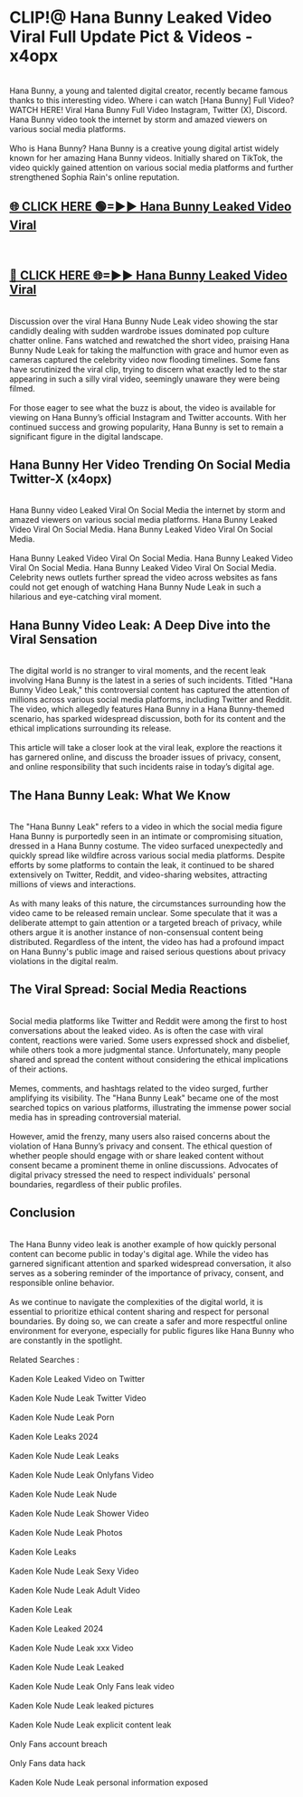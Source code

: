 # CLIP!@ Hana Bunny Leaked Video Viral Full Update Pict & Videos - x4opx
<br>
Hana Bunny, a young and talented digital creator, recently became famous thanks to this interesting video. Where i can watch [Hana Bunny] Full Video? WATCH HERE! Viral Hana Bunny Full Video Instagram, Twitter (X), Discord. Hana Bunny video took the internet by storm and amazed viewers on various social media platforms.
<br><br>
Who is Hana Bunny? Hana Bunny is a creative young digital artist widely known for her amazing Hana Bunny videos. Initially shared on TikTok, the video quickly gained attention on various social media platforms and further strengthened Sophia Rain's online reputation.
<br>
<h2><a href="https://bestclip.site?title=Hana_Bunny">🌐 CLICK HERE 🟢=►► Hana Bunny Leaked Video Viral</a></h2>
<br>
<h2><a href="https://bestclip.site?title=Hana_Bunny">🔴 CLICK HERE 🌐=►► Hana Bunny Leaked Video Viral</a></h2>
<br>
Discussion over the viral Hana Bunny Nude Leak video showing the star candidly dealing with sudden wardrobe issues dominated pop culture chatter online. Fans watched and rewatched the short video, praising Hana Bunny Nude Leak for taking the malfunction with grace and humor even as cameras captured the celebrity video now flooding timelines. Some fans have scrutinized the viral clip, trying to discern what exactly led to the star appearing in such a silly viral video, seemingly unaware they were being filmed.
<br><br>
For those eager to see what the buzz is about, the video is available for viewing on Hana Bunny’s official Instagram and Twitter accounts. With her continued success and growing popularity, Hana Bunny is set to remain a significant figure in the digital landscape.
<br>
<h2>Hana Bunny Her Video Trending On Social Media Twitter-X (x4opx)</h2>
<br>
Hana Bunny video Leaked Viral On Social Media the internet by storm and amazed viewers on various social media platforms. Hana Bunny Leaked Video Viral On Social Media. Hana Bunny Leaked Video Viral On Social Media.
<br><br>
Hana Bunny Leaked Video Viral On Social Media. Hana Bunny Leaked Video Viral On Social Media. Hana Bunny Leaked Video Viral On Social Media. Celebrity news outlets further spread the video across websites as fans could not get enough of watching Hana Bunny Nude Leak in such a hilarious and eye-catching viral moment.
<br>
<h2>Hana Bunny Video Leak: A Deep Dive into the Viral Sensation</h2>
<br>
The digital world is no stranger to viral moments, and the recent leak involving Hana Bunny is the latest in a series of such incidents. Titled "Hana Bunny Video Leak," this controversial content has captured the attention of millions across various social media platforms, including Twitter and Reddit. The video, which allegedly features Hana Bunny in a Hana Bunny-themed scenario, has sparked widespread discussion, both for its content and the ethical implications surrounding its release.
<br><br>
This article will take a closer look at the viral leak, explore the reactions it has garnered online, and discuss the broader issues of privacy, consent, and online responsibility that such incidents raise in today’s digital age.
<br>
<h2>The Hana Bunny Leak: What We Know</h2>
<br>
The "Hana Bunny Leak" refers to a video in which the social media figure Hana Bunny is purportedly seen in an intimate or compromising situation, dressed in a Hana Bunny costume. The video surfaced unexpectedly and quickly spread like wildfire across various social media platforms. Despite efforts by some platforms to contain the leak, it continued to be shared extensively on Twitter, Reddit, and video-sharing websites, attracting millions of views and interactions.
<br><br>
As with many leaks of this nature, the circumstances surrounding how the video came to be released remain unclear. Some speculate that it was a deliberate attempt to gain attention or a targeted breach of privacy, while others argue it is another instance of non-consensual content being distributed. Regardless of the intent, the video has had a profound impact on Hana Bunny's public image and raised serious questions about privacy violations in the digital realm.
<br>
<h2>The Viral Spread: Social Media Reactions</h2>
<br>
Social media platforms like Twitter and Reddit were among the first to host conversations about the leaked video. As is often the case with viral content, reactions were varied. Some users expressed shock and disbelief, while others took a more judgmental stance. Unfortunately, many people shared and spread the content without considering the ethical implications of their actions.
<br><br>
Memes, comments, and hashtags related to the video surged, further amplifying its visibility. The "Hana Bunny Leak" became one of the most searched topics on various platforms, illustrating the immense power social media has in spreading controversial material.
<br><br>
However, amid the frenzy, many users also raised concerns about the violation of Hana Bunny’s privacy and consent. The ethical question of whether people should engage with or share leaked content without consent became a prominent theme in online discussions. Advocates of digital privacy stressed the need to respect individuals' personal boundaries, regardless of their public profiles.
<br>
<h2>Conclusion</h2>
<br>
The Hana Bunny video leak is another example of how quickly personal content can become public in today's digital age. While the video has garnered significant attention and sparked widespread conversation, it also serves as a sobering reminder of the importance of privacy, consent, and responsible online behavior.
<br><br>
As we continue to navigate the complexities of the digital world, it is essential to prioritize ethical content sharing and respect for personal boundaries. By doing so, we can create a safer and more respectful online environment for everyone, especially for public figures like Hana Bunny who are constantly in the spotlight.
<br><br>
Related Searches :
<br><br>
Kaden Kole Leaked Video on Twitter
<br><br>
Kaden Kole Nude Leak Twitter Video
<br><br>
Kaden Kole Nude Leak Porn
<br><br>
Kaden Kole Leaks 2024
<br><br>
Kaden Kole Nude Leak Leaks
<br><br>
Kaden Kole Nude Leak Onlyfans Video
<br><br>
Kaden Kole Nude Leak Nude
<br><br>
Kaden Kole Nude Leak Shower Video
<br><br>
Kaden Kole Nude Leak Photos
<br><br>
Kaden Kole Leaks
<br><br>
Kaden Kole Nude Leak Sexy Video
<br><br>
Kaden Kole Nude Leak Adult Video
<br><br>
Kaden Kole Leak
<br><br>
Kaden Kole Leaked 2024
<br><br>
Kaden Kole Nude Leak xxx Video
<br><br>
Kaden Kole Nude Leak Leaked
<br><br>
Kaden Kole Nude Leak Only Fans leak video
<br><br>
Kaden Kole Nude Leak leaked pictures
<br><br>
Kaden Kole Nude Leak explicit content leak
<br><br>
Only Fans account breach
<br><br>
Only Fans data hack
<br><br>
Kaden Kole Nude Leak personal information exposed